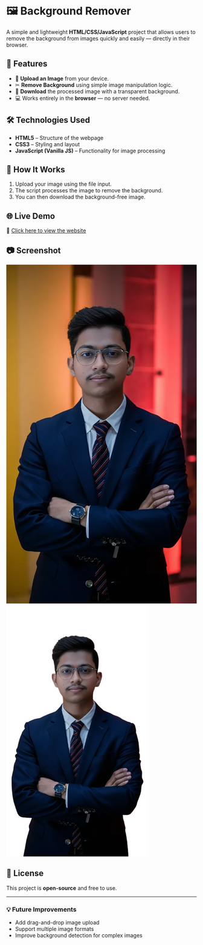 # 🖼️ Background Remover

A simple and lightweight **HTML/CSS/JavaScript** project that allows users to remove the background from images quickly and easily — directly in their browser.

## 🚀 Features
- 📂 **Upload an Image** from your device.
- ✂ **Remove Background** using simple image manipulation logic.
- 💾 **Download** the processed image with a transparent background.
- 💻 Works entirely in the **browser** — no server needed.

## 🛠️ Technologies Used
- **HTML5** – Structure of the webpage
- **CSS3** – Styling and layout
- **JavaScript (Vanilla JS)** – Functionality for image processing

## 📸 How It Works
1. Upload your image using the file input.
2. The script processes the image to remove the background.
3. You can then download the background-free image.

## 🌐 Live Demo
🔗 [Click here to view the website](https://arjun5354.github.io/BACKGROUND-REMOVER/)

## 📷 Screenshot
![Background Remover Screenshot](./assets/imageOri.png)
![Background Removed Screenshot](./assets/imageBgRem.png)

## 📄 License
This project is **open-source** and free to use.

---

### 💡 Future Improvements
- Add drag-and-drop image upload
- Support multiple image formats
- Improve background detection for complex images
